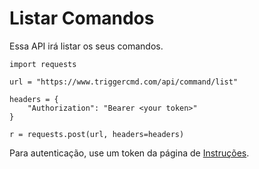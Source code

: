 # Listar Comandos

Essa API irá listar os seus comandos.

```
import requests

url = "https://www.triggercmd.com/api/command/list"

headers = {
    "Authorization": "Bearer <your token>"
}

r = requests.post(url, headers=headers)
```

Para autenticação, use um token da página de 
 [Instruções](https://www.triggercmd.com/user/computer/create).